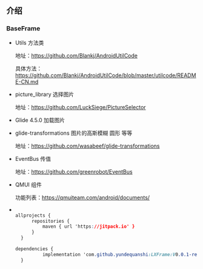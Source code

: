 

## 介绍

### BaseFrame
* Utils 方法类

  地址：https://github.com/Blankj/AndroidUtilCode

  具体方法：https://github.com/Blankj/AndroidUtilCode/blob/master/utilcode/README-CN.md

* picture_library 选择图片

  地址：https://github.com/LuckSiege/PictureSelector

* Glide 4.5.0 加载图片

* glide-transformations 图片的高斯模糊 圆形 等等

  地址：https://github.com/wasabeef/glide-transformations

* EventBus  传值

  地址：https://github.com/greenrobot/EventBus

* QMUI 组件

  功能列表：https://qmuiteam.com/android/documents/

* ```css
  
  allprojects {
  		repositories {
  			maven { url 'https://jitpack.io' }
  		}
  	}
  
  dependencies {
  	        implementation 'com.github.yundequanshi:LXFrame:V0.0.1-release'
  	}
  
  ```
